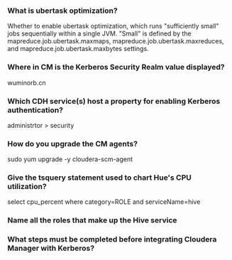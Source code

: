 ### What is ubertask optimization?

Whether to enable ubertask optimization, which runs "sufficiently small" jobs sequentially within a single JVM. "Small" is defined by the mapreduce.job.ubertask.maxmaps, mapreduce.job.ubertask.maxreduces, and mapreduce.job.ubertask.maxbytes settings.

### Where in CM is the Kerberos Security Realm value displayed?
wuminorb.cn

### Which CDH service(s) host a property for enabling Kerberos authentication?

administrtor > security

### How do you upgrade the CM agents?

sudo yum upgrade -y cloudera-scm-agent 

### Give the tsquery statement used to chart Hue's CPU utilization?

select cpu_percent where category=ROLE and serviceName=hive

### Name all the roles that make up the Hive service



### What steps must be completed before integrating Cloudera Manager with Kerberos?
